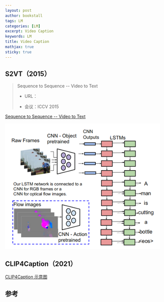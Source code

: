 ```yaml
---
layout: post
author: bookstall
tags: LM
categories: [LM]
excerpt: Video Caption
keywords: LM
title: Video Caption
mathjax: true
sticky: true
---
```



## S2VT（2015）


> Sequence to Sequence -- Video to Text
> 
> - URL：
>
> - 会议：ICCV 2015

[Sequence to Sequence -- Video to Text](https://arxiv.org/abs/1505.00487)

![S2VT 示意图](https://github.com/Kamino666/S2VT-video-caption/raw/main/results/model.png)

## CLIP4Caption（2021）



[CLIP4Caption 示意图](https://user-images.githubusercontent.com/5786636/210189414-aef876e0-38ab-4026-8ece-4a1f803a1005.png)




## 参考



